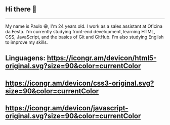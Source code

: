 ## Hi there 👋
---------------------------------
My name is Paulo 😀, I'm 24 years old. I work as a sales assistant at Oficina da Festa. I'm currently studying front-end development, learning HTML, CSS, JavaScript, and the basics of Git and GitHub. 
I'm also studying English to improve my skills.

Linguagens:
https://icongr.am/devicon/html5-original.svg?size=90&color=currentColor
---
https://icongr.am/devicon/css3-original.svg?size=90&color=currentColor
---
https://icongr.am/devicon/javascript-original.svg?size=90&color=currentColor
---



